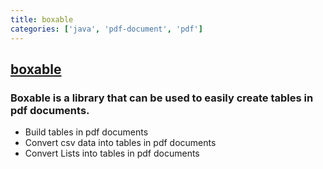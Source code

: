 ```yaml
---
title: boxable
categories: ['java', 'pdf-document', 'pdf']
---
```

## [boxable](https://github.com/dhorions/boxable)

### Boxable is a library that can be used to easily create tables in pdf documents. 


- Build tables in pdf documents
- Convert csv data into tables in pdf documents
- Convert Lists into tables in pdf documents
